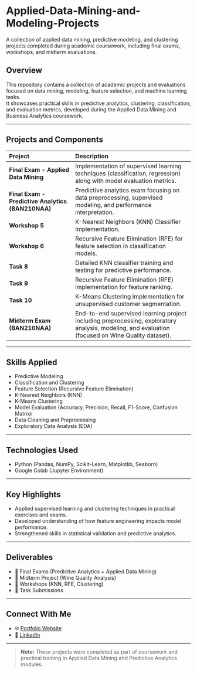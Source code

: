 # Applied-Data-Mining-and-Modeling-Projects
A collection of applied data mining, predictive modeling, and clustering projects completed during academic coursework, including final exams, workshops, and midterm evaluations.

## Overview

This repository contains a collection of academic projects and evaluations focused on data mining, modeling, feature selection, and machine learning tasks.  
It showcases practical skills in predictive analytics, clustering, classification, and evaluation metrics, developed during the Applied Data Mining and Business Analytics coursework.

---

## Projects and Components

| Project | Description |
|:--------|:------------|
| **Final Exam - Applied Data Mining** | Implementation of supervised learning techniques (classification, regression) along with model evaluation metrics. |
| **Final Exam - Predictive Analytics (BAN210NAA)** | Predictive analytics exam focusing on data preprocessing, supervised modeling, and performance interpretation. |
| **Workshop 5** | K-Nearest Neighbors (KNN) Classifier Implementation. |
| **Workshop 6** | Recursive Feature Elimination (RFE) for feature selection in classification models. |
| **Task 8** | Detailed KNN classifier training and testing for predictive performance. |
| **Task 9** | Recursive Feature Elimination (RFE) implementation for feature ranking. |
| **Task 10** | K-Means Clustering implementation for unsupervised customer segmentation. |
| **Midterm Exam (BAN210NAA)** | End-to-end supervised learning project including preprocessing, exploratory analysis, modeling, and evaluation (focused on Wine Quality dataset). |

---

## Skills Applied

- Predictive Modeling
- Classification and Clustering
- Feature Selection (Recursive Feature Elimination)
- K-Nearest Neighbors (KNN)
- K-Means Clustering
- Model Evaluation (Accuracy, Precision, Recall, F1-Score, Confusion Matrix)
- Data Cleaning and Preprocessing
- Exploratory Data Analysis (EDA)

---

## Technologies Used

- Python (Pandas, NumPy, Scikit-Learn, Matplotlib, Seaborn)
- Google Colab (Jupyter Environment)

---

## Key Highlights

- Applied supervised learning and clustering techniques in practical exercises and exams.
- Developed understanding of how feature engineering impacts model performance.
- Strengthened skills in statistical validation and predictive analytics.

---

## Deliverables

- 📄 Final Exams (Predictive Analytics + Applied Data Mining)
- 📄 Midterm Project (Wine Quality Analysis)
- 📄 Workshops (KNN, RFE, Clustering)
- 📄 Task Submissions

---

## Connect With Me

- 🌐 [Portfolio Website](https://maazhussain.ca)
- 💼 [LinkedIn](https://www.linkedin.com/in/maaz-hussain-/)

---

> **Note:** These projects were completed as part of coursework and practical training in Applied Data Mining and Predictive Analytics modules.
